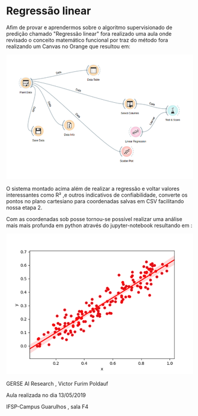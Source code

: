# Regressão linear

Afim de provar e aprendermos sobre o algoritmo supervisionado de predição chamado "Regressão linear" fora realizado uma aula onde revisado o conceito matemático funcional por traz do método fora  realizando um Canvas no Orange   que resultou em: 

![](/MaterialDaAula/captura_do__orange-ba583f17-7c66-4675-ad85-1fa329c35280.png)

O sistema montado acima além de realizar a regressão e voltar valores interessantes como R² ,e outros indicativos  de confiabilidade,  converte os pontos no plano cartesiano para coordenadas salvas em CSV facilitando nossa etapa 2.

Com as coordenadas sob posse tornou-se possível  realizar uma análise mais mais profunda  em python através do jupyter-notebook resultando em :

![](/MaterialDaAula/Regressao_feita-f4276eea-f376-4cce-be3e-f9577f606c09.png)

GERSE AI Research , Victor Furim Poldauf

Aula realizada no dia 13/05/2019 

IFSP-Campus Guarulhos , sala F4